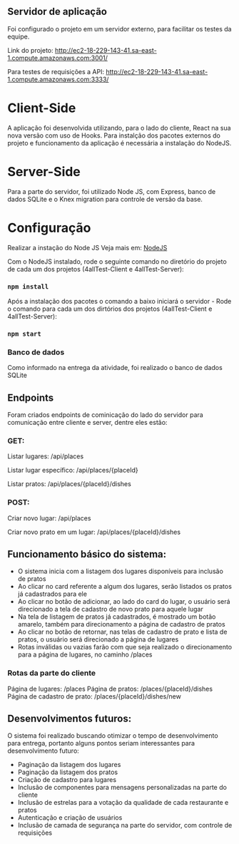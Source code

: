 ## Servidor de aplicação

Foi configurado o projeto em um servidor externo, para facilitar os testes da equipe. 

Link do projeto: http://ec2-18-229-143-41.sa-east-1.compute.amazonaws.com:3001/

Para testes de requisições a API: http://ec2-18-229-143-41.sa-east-1.compute.amazonaws.com:3333/

# Client-Side

A aplicação foi desenvolvida utilizando, para o lado do cliente, React na sua nova versão com uso de Hooks. Para instalção dos pacotes externos do projeto e funcionamento da aplicação é necessária a instalação do NodeJS. 

# Server-Side

Para a parte do servidor, foi utilizado Node JS, com Express, banco de dados SQLite e o Knex migration para controle de versão da base.

# Configuração
Realizar a instação do Node JS
Veja mais em: [NodeJS](https://nodejs.org/en/)

Com o NodeJS instalado, rode o seguinte comando no diretório do projeto de cada um dos projetos (4allTest-Client e 4allTest-Server):
### `npm install`

Após a instalação dos pacotes o comando a baixo iniciará o servidor - Rode o comando para cada um dos dirtórios dos projetos (4allTest-Client e 4allTest-Server):
### `npm start`

### Banco de dados

Como informado na entrega da atividade, foi realizado o banco de dados SQLite

## Endpoints

Foram criados endpoints de cominicação do lado do servidor para comunicação entre cliente e server, dentre eles estão:
### GET:
Listar lugares: /api/places

Listar lugar específico: /api/places/{placeId}

Listar pratos: /api/places/{placeId}/dishes

### POST:
Criar novo lugar: /api/places

Criar novo prato em um lugar: /api/places/{placeId}/dishes

## Funcionamento básico do sistema:

- O sistema inicia com a listagem dos lugares disponíveis para inclusão de pratos
- Ao clicar no card referente a algum dos lugares, serão listados os pratos já cadastrados para ele
- Ao clicar no botão de adicionar, ao lado do card do lugar, o usuário será direcionado a tela de cadastro de novo prato para aquele lugar
- Na tela de listagem de pratos já cadastrados, é mostrado um botão amarelo, também para direcionamento a página de cadastro de pratos
- Ao clicar no botão de retornar, nas telas de cadastro de prato e lista de pratos, o usuário será direcionado a página de lugares
- Rotas inválidas ou vazias farão com que seja realizado o direcionamento para a página de lugares, no caminho /places

### Rotas da parte do cliente
Página de lugares: /places
Página de pratos: /places/{placeId}/dishes
Página de cadastro de prato: /places/{placeId}/dishes/new

## Desenvolvimentos futuros:

O sistema foi realizado buscando otimizar o tempo de desenvolvimento para entrega, portanto alguns pontos seriam interessantes para desenvolvimento futuro:
- Paginação da listagem dos lugares
- Paginação da listagem dos pratos
- Criação de cadastro para lugares
- Inclusão de componentes para mensagens personalizadas na parte do cliente
- Inclusão de estrelas para a votação da qualidade de cada restaurante e pratos
- Autenticação e criação de usuários
- Inclusão de camada de segurança na parte do servidor, com controle de requisições
